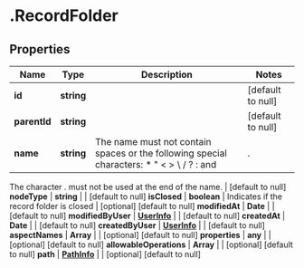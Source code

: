 # .RecordFolder

## Properties
Name | Type | Description | Notes
------------ | ------------- | ------------- | -------------
**id** | **string** |  | [default to null]
**parentId** | **string** |  | [default to null]
**name** | **string** | The name must not contain spaces or the following special characters: * \" < > \\ / ? : and |.
The character . must not be used at the end of the name.
 | [default to null]
**nodeType** | **string** |  | [default to null]
**isClosed** | **boolean** | Indicates if the record folder is closed | [optional] [default to null]
**modifiedAt** | **Date** |  | [default to null]
**modifiedByUser** | [**UserInfo**](UserInfo.md) |  | [default to null]
**createdAt** | **Date** |  | [default to null]
**createdByUser** | [**UserInfo**](UserInfo.md) |  | [default to null]
**aspectNames** | **Array<string>** |  | [optional] [default to null]
**properties** | **any** |  | [optional] [default to null]
**allowableOperations** | **Array<string>** |  | [optional] [default to null]
**path** | [**PathInfo**](PathInfo.md) |  | [optional] [default to null]


